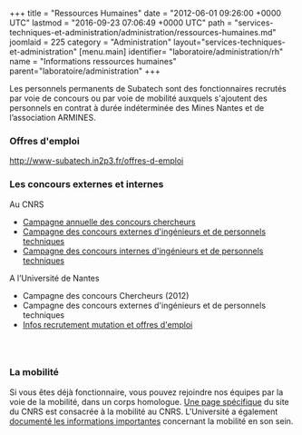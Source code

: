 +++
title = "Ressources Humaines"
date = "2012-06-01 09:26:00 +0000 UTC"
lastmod = "2016-09-23 07:06:49 +0000 UTC"
path = "services-techniques-et-administration/administration/ressources-humaines.md"
joomlaid = 225
category = "Administration"
layout="services-techniques-et-administration"
[menu.main]
  identifier= "laboratoire/administration/rh"
  name = "Informations ressources humaines"
  parent="laboratoire/administration"
+++
<p>Les personnels permanents de Subatech sont des fonctionnaires recrutés par voie de concours ou par voie de mobilité auxquels s'ajoutent des personnels en contrat à durée indéterminée des Mines Nantes et de l’association ARMINES.</p>
<h3>Offres d'emploi</h3>
<p><a href="offres-d-emploi">http://www-subatech.in2p3.fr/offres-d-emploi</a></p>
<h3>Les concours externes et internes</h3>
<p>Au CNRS</p>
<ul>
<li><a href="http://www.dgdr.cnrs.fr/drhchercheurs/concoursch/default-fr.htm">Campagne annuelle des concours chercheurs</a></li>
<li><a href="http://www.dgdr.cnrs.fr/drh/concours/ita.htm">Campagne des concours externes d'ingénieurs et de personnels techniques</a></li>
<li><a href="http://www.dgdr.cnrs.fr/drh/carriere/concint/concint.htm">Campagne des concours internes d'ingénieurs et de personnels techniques</a></li>
</ul>
<p>A l’Université de Nantes</p>
<ul>
<li>Campagne des concours Chercheurs (2012)</li>
<li>Campagne des concours externes d'ingénieurs et de personnels techniques</li>
<li><a href="http://www.univ-nantes.fr/63905073/0/fiche___pagelibre/&amp;RH=RECR&amp;RF=RECRUT">Infos recrutement mutation et offres d'emploi</a></li>
</ul>
<h3> </h3>
<h3>La mobilité</h3>
<p>Si vous êtes déjà fonctionnaire, vous pouvez rejoindre nos équipes par la voie de la mobilité, dans un corps homologue. <a href="http://www.dgdr.cnrs.fr/drh/mobilite/mob-cnrs.htm">Une page spécifique</a> du site du CNRS est consacrée à la mobilité au CNRS. L'Université a également <a href="http://www.univ-nantes.fr/78974181/0/fiche___pagelibre/&amp;RH=RECRUT&amp;RF=MOB">documenté les informations importantes</a> concernant la mobilité en son sein.</p>